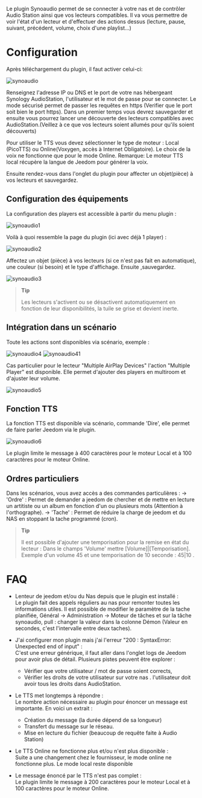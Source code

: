 ﻿Le plugin Synoaudio permet de se connecter à votre nas et de contrôler Audio Station ainsi que vos lecteurs compatibles. Il va vous permettre de voir l'état d'un lecteur et d'effectuer des actions dessus (lecture, pause, suivant, précédent, volume, choix d'une playlist...)


Configuration
=============

Après téléchargement du plugin, il faut activer celui-ci:

![synoaudio](../images/synoaudio.png)

Renseignez l'adresse IP ou DNS et le port de votre nas hébergeant Synology AudioStation, l'utilisateur et le mot de passe pour se connecter. Le mode sécurisé permet de passer les requêtes en https (Verifier que le port soit bien le port https). Dans un premier temps vous devrez sauvegarder et ensuite vous pourrez lancer une découverte des lecteurs compatibles avec AudioStation.(Veillez à ce que vos lecteurs soient allumés pour qu'ils soient découverts)

Pour utiliser le TTS vous devez sélectionner le type de moteur : Local (PicoTTS) ou Online(Voxygen, accès à Internet Obligatoire). Le choix de la voix ne fonctionne que pour le mode Online. 
Remarque: Le moteur TTS local récupère la langue de Jeedom pour générer la voix.

Ensuite rendez-vous dans l'onglet du plugin pour affecter un objet(pièce) à vos lecteurs et sauvegardez.

Configuration des équipements
-----------------------------

La configuration des players est accessible à partir du menu plugin : 

![synoaudio1](../images/synoaudio1.png)

Voilà à quoi ressemble la page du plugin (ici avec déjà 1 player) : 

![synoaudio2](../images/synoaudio2.png)

Affectez un objet (pièce) à vos lecteurs (si ce n'est pas fait en automatique), une couleur (si besoin) et le type d'affichage. Ensuite ,sauvegardez.

![synoaudio3](../images/synoaudio3.png)

> **Tip**
>
> Les lecteurs s'activent ou se désactivent automatiquement en fonction de 
> leur disponibilités, la tuile se grise et devient inerte.


Intégration dans un scénario 
----------------------------

Toute les actions sont disponibles via scénario, exemple : 

![synoaudio4](../images/synoaudio4.png)
![synoaudio41](../images/synoaudio41.png)

Cas particulier pour le lecteur "Multiple AirPlay Devices"  l'action "Multiple Player" est disponible. Elle permet d'ajouter des players en multiroom et d'ajuster leur volume.

![synoaudio5](../images/synoaudio5.png)

Fonction TTS
------------

La fonction TTS est disponible via scénario, commande 'Dire', elle permet de faire parler Jeedom via le plugin.

![synoaudio6](../images/synoaudio6.png)

Le plugin limite le message à 400 caractères pour le moteur Local et à 100 caractères pour le moteur Online.

Ordres particuliers
-------------------

Dans les scénarios, vous avez accès a des commandes particulières : 
	-> 'Ordre' : Permet de demander a jeedom de chercher et de mettre en lecture un artitiste ou un album en fonction d'un ou plusieurs mots (Attention à l'orthographe).
	-> 'Tache' : Permet de réduire la charge de jeedom et du NAS en stoppant la tache programmé (cron).
	

> **Tip**
>
> Il est possible d'ajouter une temporisation pour la remise en état du lecteur :
> Dans le champs 'Volume' mettre [Volume]|[Temporisation]. Exemple d'un volume 45 
> et une temporisation de 10 seconde : 45|10 .




FAQ
===

* Lenteur de jeedom et/ou du Nas depuis que le plugin est installé :  
Le plugin fait des appels réguliers au nas pour remonter toutes les informations utiles. Il est possible de modifier le paramètre de la tache planifiée, Général -> Administration -> Moteur de tâches et sur la tâche synoaudio, pull : changer la valeur dans la colonne Démon (Valeur en secondes, c'est l'intervalle entre deux taches).

* J'ai configurer mon plugin mais j'ai l'erreur "200 : SyntaxError: Unexpected end of input" :  
C'est une erreur générique, il faut aller dans l'onglet logs de Jeedom pour avoir plus de détail.
Plusieurs pistes peuvent être explorer :   
	- Vérifier que votre utilisateur / mot de passe soient corrects,
	- Vérifier les droits de votre utilisateur sur votre nas . l'utilisateur doit avoir tous les droits dans AudioStation.
	
* Le TTS met longtemps à répondre :  
Le nombre action nécessaire au plugin pour énoncer un message est importante.
En voici un extrait : 
	- Création du message (la durée dépend de sa longueur)
	- Transfert du message sur le réseau.
	- Mise en lecture du fichier (beaucoup de requête faite à Audio Station)

* Le TTS Online ne fonctionne plus et/ou n'est plus disponible :  
Suite a une changement chez le fournisseur, le mode online ne fonctionne plus. Le mode local reste disponible
	
* Le message énoncé par le TTS n'est pas complet :  
Le plugin limite le message à 200 caractères pour le moteur Local et à 100 caractères pour le moteur Online.
